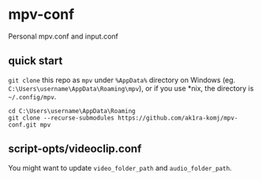 
# mpv-conf

Personal mpv.conf and input.conf

## quick start

`git clone` this repo as `mpv` under `%AppData%` directory on Windows (eg. `C:\Users\username\AppData\Roaming\mpv`), or if you use *nix, the directory is `~/.config/mpv`.

```
cd C:\Users\username\AppData\Roaming
git clone --recurse-submodules https://github.com/ak1ra-komj/mpv-conf.git mpv
```

## script-opts/videoclip.conf

You might want to update `video_folder_path` and `audio_folder_path`.
